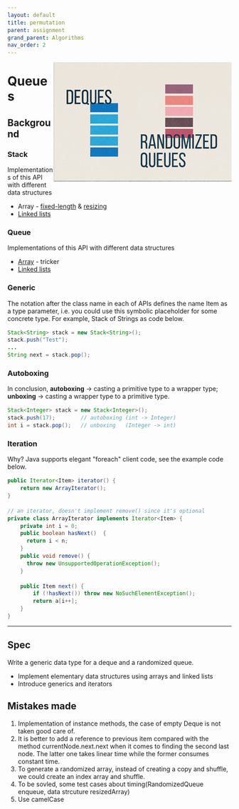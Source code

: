 ```yaml
---
layout: default
title: permutation
parent: assignment
grand_parent: Algorithms
nav_order: 2
---
```

<img align="right" src="/assets/image/queues.png" alt = "hi" width="400">

# Queues
## Background
### Stack
Implementations of this API with different data structures
* Array  - [fixed-length](https://algs4.cs.princeton.edu/13stacks/FixedCapacityStack.java.html) & [resizing](https://algs4.cs.princeton.edu/13stacks/ResizingArrayStack.java.html)
* [Linked lists](https://algs4.cs.princeton.edu/13stacks/Stack.java.html)

### Queue
Implementations of this API with different data structures
* [Array](https://algs4.cs.princeton.edu/13stacks/ResizingArrayQueue.java.html)  - tricker
* [Linked lists](https://algs4.cs.princeton.edu/13stacks/Queue.java.html)

### Generic
The notation <Item> after the class name in each of APIs defines the name Item as a type parameter, i.e. you could use this symbolic placeholder for some concrete type. For example, Stack of Strings as code below.

```java
Stack<String> stack = new Stack<String>();
stack.push("Test");
...
String next = stack.pop();   
```  
### Autoboxing
In conclusion, **autoboxing** -> casting a primitive type to a wrapper type; **unboxing** -> casting a wrapper type to a primitive type.

``` java
Stack<Integer> stack = new Stack<Integer>();
stack.push(17);        // autoboxing (int -> Integer)
int i = stack.pop();   // unboxing   (Integer -> int)
```

### Iteration
Why? Java supports elegant "foreach" client code, see the example code below.

```java
public Iterator<Item> iterator() {
    return new ArrayIterator();
}

// an iterator, doesn't implement remove() since it's optional
private class ArrayIterator implements Iterator<Item> {
    private int i = 0;
    public boolean hasNext()  {
      return i < n;    
    }
    public void remove() {
      throw new UnsupportedOperationException();  
    }

    public Item next() {
        if (!hasNext()) throw new NoSuchElementException();
        return a[i++];
    }
}
```
---
## Spec
Write a generic data type for a deque and a randomized queue.
* Implement elementary data structures using arrays and linked lists
* Introduce generics and iterators

## Mistakes made
1. Implementation of instance methods, the case of empty Deque is not taken good care of.
2. It is better to add a reference to previous item compared with the method currentNode.next.next when it comes to finding the second last node. The latter one takes linear time while the former consumes constant time.
3. To generate a randomized array, instead of creating a copy and shuffle, we could create an index array and shuffle.
4. To be sovled, some test cases about timing(RandomizedQueue enqueue, data strcuture resizedArray)
5. Use camelCase
